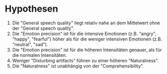 # Hypothesen

1. Die "General speech quality" liegt relativ nahe an dem Mittelwert ohne der "General speech quality".
2. Die "Emotion precision" ist für die intensive Emotionen (z.B. "angry", "happy", "fearful") höher als für die weniger intensiven Emotionen (z.B. "neutral", "sad").
3. Die "Emotion precision" ist für die höheren Intensitäten genauer, als für die normalen Intensitäten.
4. Weniger "Disturbing artifacts" führen zu einer höheren "Naturalness".
5. Die "Naturalness" ist unabhängig von der "Comprehensibility".